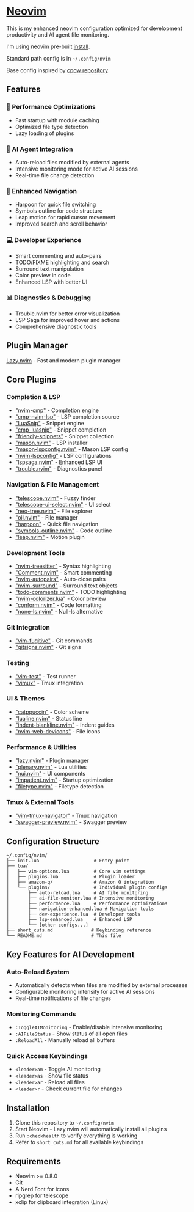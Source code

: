# [Neovim](https://neovim.io/)
This is my enhanced neovim configuration optimized for development productivity and AI agent file monitoring.

I'm using neovim pre-built [install](https://github.com/neovim/neovim/blob/master/INSTALL.md#:~:text=Linux-,Pre%2Dbuilt%20archives,-The%20Releases%20page).

Standard path config is in `~/.config/nvim`

Base config inspired by [cpow repository](https://github.com/cpow/neovim-for-newbs/tree/main)

## Features

### 🚀 Performance Optimizations
- Fast startup with module caching
- Optimized file type detection
- Lazy loading of plugins

### 🤖 AI Agent Integration
- Auto-reload files modified by external agents
- Intensive monitoring mode for active AI sessions
- Real-time file change detection

### 🧭 Enhanced Navigation
- Harpoon for quick file switching
- Symbols outline for code structure
- Leap motion for rapid cursor movement
- Improved search and scroll behavior

### 💻 Developer Experience
- Smart commenting and auto-pairs
- TODO/FIXME highlighting and search
- Surround text manipulation
- Color preview in code
- Enhanced LSP with better UI

### 📊 Diagnostics & Debugging
- Trouble.nvim for better error visualization
- LSP Saga for improved hover and actions
- Comprehensive diagnostic tools

## Plugin Manager

[Lazy.nvim](https://github.com/folke/lazy.nvim.git) - Fast and modern plugin manager

## Core Plugins

### Completion & LSP
- ["nvim-cmp"](https://github.com/hrsh7th/nvim-cmp) - Completion engine
- ["cmp-nvim-lsp"](https://github.com/hrsh7th/cmp-nvim-lsp) - LSP completion source
- ["LuaSnip"](https://github.com/L3MON4D3/LuaSnip) - Snippet engine
- ["cmp_luasnip"](https://github.com/saadparwaiz1/cmp_luasnip) - Snippet completion
- ["friendly-snippets"](https://github.com/rafamadriz/friendly-snippets) - Snippet collection
- ["mason.nvim"](https://github.com/williamboman/mason.nvim) - LSP installer
- ["mason-lspconfig.nvim"](https://github.com/williamboman/mason-lspconfig.nvim) - Mason LSP config
- ["nvim-lspconfig"](https://github.com/neovim/nvim-lspconfig) - LSP configurations
- ["lspsaga.nvim"](https://github.com/glepnir/lspsaga.nvim) - Enhanced LSP UI
- ["trouble.nvim"](https://github.com/folke/trouble.nvim) - Diagnostics panel

### Navigation & File Management
- ["telescope.nvim"](https://github.com/nvim-telescope/telescope.nvim) - Fuzzy finder
- ["telescope-ui-select.nvim"](https://github.com/nvim-telescope/telescope-ui-select.nvim) - UI select
- ["neo-tree.nvim"](https://github.com/nvim-neo-tree/neo-tree.nvim) - File explorer
- ["oil.nvim"](https://github.com/stevearc/oil.nvim) - File manager
- ["harpoon"](https://github.com/ThePrimeagen/harpoon) - Quick file navigation
- ["symbols-outline.nvim"](https://github.com/simrat39/symbols-outline.nvim) - Code outline
- ["leap.nvim"](https://github.com/ggandor/leap.nvim) - Motion plugin

### Development Tools
- ["nvim-treesitter"](https://github.com/nvim-treesitter/nvim-treesitter) - Syntax highlighting
- ["Comment.nvim"](https://github.com/numToStr/Comment.nvim) - Smart commenting
- ["nvim-autopairs"](https://github.com/windwp/nvim-autopairs) - Auto-close pairs
- ["nvim-surround"](https://github.com/kylechui/nvim-surround) - Surround text objects
- ["todo-comments.nvim"](https://github.com/folke/todo-comments.nvim) - TODO highlighting
- ["nvim-colorizer.lua"](https://github.com/norcalli/nvim-colorizer.lua) - Color preview
- ["conform.nvim"](https://github.com/stevearc/conform.nvim) - Code formatting
- ["none-ls.nvim"](https://github.com/nvimtools/none-ls.nvim) - Null-ls alternative

### Git Integration
- ["vim-fugitive"](https://github.com/tpope/vim-fugitive) - Git commands
- ["gitsigns.nvim"](https://github.com/lewis6991/gitsigns.nvim) - Git signs

### Testing
- ["vim-test"](https://github.com/vim-test/vim-test) - Test runner
- ["vimux"](https://github.com/preservim/vimux) - Tmux integration

### UI & Themes
- ["catppuccin"](https://github.com/catppuccin/nvim) - Color scheme
- ["lualine.nvim"](https://github.com/nvim-lualine/lualine.nvim) - Status line
- ["indent-blankline.nvim"](https://github.com/lukas-reineke/indent-blankline.nvim) - Indent guides
- ["nvim-web-devicons"](https://github.com/nvim-tree/nvim-web-devicons) - File icons

### Performance & Utilities
- ["lazy.nvim"](https://github.com/folke/lazy.nvim) - Plugin manager
- ["plenary.nvim"](https://github.com/nvim-lua/plenary.nvim) - Lua utilities
- ["nui.nvim"](https://github.com/MunifTanjim/nui.nvim) - UI components
- ["impatient.nvim"](https://github.com/lewis6991/impatient.nvim) - Startup optimization
- ["filetype.nvim"](https://github.com/nathom/filetype.nvim) - Filetype detection

### Tmux & External Tools
- ["vim-tmux-navigator"](https://github.com/christoomey/vim-tmux-navigator) - Tmux navigation
- ["swagger-preview.nvim"](https://github.com/vinnymeller/swagger-preview.nvim) - Swagger preview

## Configuration Structure

```
~/.config/nvim/
├── init.lua                    # Entry point
├── lua/
│   ├── vim-options.lua         # Core vim settings
│   ├── plugins.lua             # Plugin loader
│   ├── amazon-q/               # Amazon Q integration
│   └── plugins/                # Individual plugin configs
│       ├── auto-reload.lua     # AI file monitoring
│       ├── ai-file-monitor.lua # Intensive monitoring
│       ├── performance.lua     # Performance optimizations
│       ├── navigation-enhanced.lua # Navigation tools
│       ├── dev-experience.lua  # Developer tools
│       ├── lsp-enhanced.lua    # Enhanced LSP
│       └── [other configs...]
├── short_cuts.md              # Keybinding reference
└── README.md                  # This file
```

## Key Features for AI Development

### Auto-Reload System
- Automatically detects when files are modified by external processes
- Configurable monitoring intensity for active AI sessions
- Real-time notifications of file changes

### Monitoring Commands
- `:ToggleAIMonitoring` - Enable/disable intensive monitoring
- `:AIFileStatus` - Show status of all open files
- `:ReloadAll` - Manually reload all buffers

### Quick Access Keybindings
- `<leader>am` - Toggle AI monitoring
- `<leader>as` - Show file status
- `<leader>ar` - Reload all files
- `<leader>r` - Check current file for changes

## Installation

1. Clone this repository to `~/.config/nvim`
2. Start Neovim - Lazy.nvim will automatically install all plugins
3. Run `:checkhealth` to verify everything is working
4. Refer to `short_cuts.md` for all available keybindings

## Requirements

- Neovim >= 0.8.0
- Git
- A Nerd Font for icons
- ripgrep for telescope
- xclip for clipboard integration (Linux)
